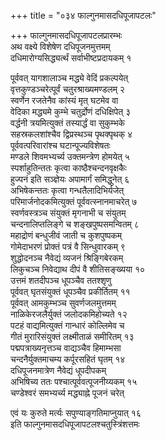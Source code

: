 +++
title = "०३४ फाल्गुनमासदधिपूजापटलः"

+++
फाल्गुनमासदधिपूजापटलप्रारम्भः    
अथ वक्ष्ये विशेषेण दधिपूजनमुत्तमम्  
दधिमारोग्यसिद्ध्यर्त्थं सर्वाभीष्टप्रदायकम् १  

पूर्ववत् यागशालाञ्च मद्ध्ये वेदिं प्रकल्पयेत्  
वृत्तकुण्डञ्चरेत्पूर्वं चतुरश्राख्यमण्डलम् २  
स्वर्णेन रजतेनैव कांस्यं मृत् घटमेव वा  
वेदिका मद्ध्यमे कुम्भे चतुर्द्रोणं दधिक्षिपेत् ३  
वर्द्धनी त्रयमित्युक्तं तस्यार्द्धं वा सुकुम्भके  
सहस्रकलशांश्चैव द्विप्रस्थञ्च पृथक्पृथक् ४  
पूर्ववत्परिवारांश्च घटान्पूज्यविशेषतः  
मण्डले शिवमभ्यर्च्य उक्तमन्त्रेण होमयेत् ५  
स्पर्शाहुतिन्ततः कृत्वा काष्ठैश्चन्दनवृक्षकैः  
हुज्पनं इति सञ्ज्ञेयः अपामार्गं समिद्धुनेत् ६  
अभिषेकन्ततः कृत्वा गन्धतैलादिभिर्यजेत्  
परिमार्जनोदकमित्युक्तं पूर्ववत्स्नानमाचरेत् ७  
स्वर्णवस्त्रञ्च संयुक्तं मृगनाभी च संयुतम्  
चन्दनालिप्तलिङ्गे च शङ्खपुष्पसमन्वितम् ८  
महाद्रोणं बन्धुजीवं जाती च कुशपुष्पकम्  
गोमेदाभरणं प्रोक्तं पत्रं वै सिन्धुवारकम् ९  
शुद्धोदनञ्च नैवेद्यं व्यजनं श्रिङ्गिबेरकम्  
लिकुचञ्च निवेद्याथ दीपं वै शीतिसङ्ख्यया १०  
उत्तमं शतदीपञ्च धूपञ्चैव ततश्शृणु  
पूर्ववत् घृतसंयुक्तं धूपञ्चैव प्रकीर्तितम् ११  
पूर्ववत् आमकुम्भञ्च सुवर्णजलमुत्तमम्  
नाळिकेरजलैर्युक्तं जलोदकमिहोच्यते १२  
पटहं वाद्यमित्युक्तं गान्धारं कोल्लिमेव च  
गीतं मुरारिसंयुक्तं लक्ष्मीताळं समीरितम् १३  
पद्मपत्राख्यनृत्तञ्च वाद्यञ्चैव हिमाम्भसा  
चन्दनैर्युक्तमाचम्य कर्पूरसहितं घृतम् १४  
दधिपूजनमात्रेण नैवेद्यं धूपदीपकम्  
अभिषिच्य ततः पश्चात्पूर्ववत्पूजनीय्यकम् १५  
चण्डेश्वरं समभ्यर्च्य मद्ध्याह्ने पूजनं चरेत्  

एवं यः कुरुते मर्त्यः सपुण्याङ्गतिमाप्नुयात् १६  
इति फाल्गुनमासदधिपूजापटलश्चतुस्त्रिंशत्तमः  
